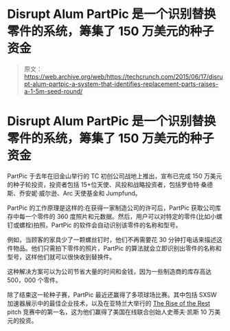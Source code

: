 # Disrupt Alum PartPic 是一个识别替换零件的系统，筹集了 150 万美元的种子资金 

> 原文：<https://web.archive.org/web/https://techcrunch.com/2015/06/17/disrupt-alum-partpic-a-system-that-identifies-replacement-parts-raises-a-1-5m-seed-round/>

# Disrupt Alum PartPic 是一个识别替换零件的系统，筹集了 150 万美元的种子资金

PartPic 于去年在旧金山举行的 TC 初创公司战地上推出，宣布已完成 150 万美元的种子轮投资，投资者包括 15+位天使、风投和战略投资者，包括罗伯特·桑德斯、乔安妮·威尔逊、Arc 天使基金和 Jumpfund。

PartPic 的工作原理是这样的:在获得一家制造公司的许可后，PartPic 获取公司库存中每一个零件的 360 度照片和元数据。然后，用户可以对特定的零件(比如小螺钉或螺栓)拍照，PartPic 的软件会自动识别该零件的名称和型号。

例如，当顾客的家具少了一颗螺丝钉时，他们不再需要花 30 分钟打电话来描述这件物品。他们只需拍下零件的照片，PartPic 的算法就会立即识别出零件的名称和型号，这样他们就可以很快收到替换件。

这种解决方案可以为公司节省大量的时间和金钱，因为一些制造商的库存高达 500，000 个零件。

除了结束这一轮种子赛，PartPic 最近还赢得了多项球场比赛。其中包括 SXSW 加速器展示中的最佳企业技术，以及在亚特兰大举行的 [The Rise of the Rest](https://web.archive.org/web/20221226044322/http://riseofrest.com/) pitch 竞赛中的第一名，这为他们赢得了美国在线联合创始人史蒂夫·凯斯 10 万美元的投资。